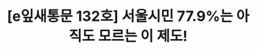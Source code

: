 ---
href: 'https://stib.ee/WF52#new_tab'
title: '[e잎새통문 132호] 서울시민 77.9%는 아직도 모르는 이 제도!'
img: '/_assets/132.jpg'
---